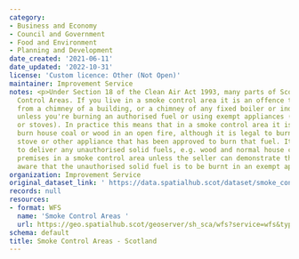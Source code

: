 ```yaml
---
category:
- Business and Economy
- Council and Government
- Food and Environment
- Planning and Development
date_created: '2021-06-11'
date_updated: '2022-10-31'
license: 'Custom licence: Other (Not Open)'
maintainer: Improvement Service
notes: <p>Under Section 18 of the Clean Air Act 1993, many parts of Scotland are Smoke
  Control Areas. If you live in a smoke control area it is an offence to produce smoke
  from a chimney of a building, or a chimney of any fixed boiler or industrial plant,
  unless you're burning an authorised fuel or using exempt appliances (e.g. burners
  or stoves). In practice this means that in a smoke control area it is illegal to
  burn house coal or wood in an open fire, although it is legal to burn these in a
  stove or other appliance that has been approved to burn that fuel. It is also illegal
  to deliver any unauthorised solid fuels, e.g. wood and normal house coal, to any
  premises in a smoke control area unless the seller can demonstrate that they were
  aware that the unauthorised solid fuel is to be burnt in an exempt appliance.</p>
organization: Improvement Service
original_dataset_link: ' https://data.spatialhub.scot/dataset/smoke_control_areas-is'
records: null
resources:
- format: WFS
  name: 'Smoke Control Areas '
  url: https://geo.spatialhub.scot/geoserver/sh_sca/wfs?service=wfs&typeName=sh_sca:pub_sca
schema: default
title: Smoke Control Areas - Scotland
---
```

